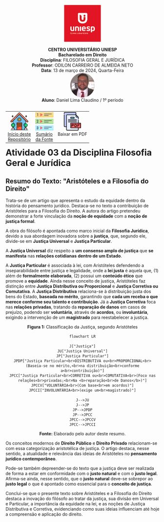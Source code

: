 <div align="center">
<center><img height="120" src="../../../figuras/LOGO_UNIESP.png"><br></center>
<p align="center"><b>CENTRO UNIVERSITÁRIO UNIESP</b><br>
<b>Bacharelado em Direito</b><br>
<b>Disciplina</b>: FILOSOFIA GERAL E JURÍDICA<br>
<b>Professor</b>: ODILON CARREIRO DE ALMEIDA NETO<br>
<b>Data</b>: 13 de março de 2024, Quarta-Feira<br>
<img align="center" src="../../../figuras/FOTO_PERFIL_DANIEL_CLAUDINO_2023.png" width="80"><br>
<b>Aluno</b>: Daniel Lima Claudino / 1º período<br>
 </p>
</div>

<table align="right" border="0">
  <tr>
    <td align="center" valign="top">
      <a href="../README.md">
        <img src="https://github.com/dnlclaudino/imagens/blob/master/icones/icone-casa2.png?raw=true" heigh="60" width="60"><br>Início deste <br>Repositório
      </a>
    </td>
    <td align="center" valign="top">
      <a href="./README.md">
        <img src="https://github.com/dnlclaudino/imagens/blob/master/icones/icone-sumario.png?raw=true" heigh="60" width="60"><br>Sumário<br>da Fonte
      </a>
    </td>
    <td align="center" valign="top">
        <img src="https://github.com/dnlclaudino/imagens/blob/master/icones-aplicativos/pdf/pdf.png?raw=true" heigh="60" width="60"><br>Baixar em PDF
    </td>
  </tr>
</table><br><br><br><br><br>

# Atividade 03 da Disciplina Filosofia Geral e Jurídica

## Resumo do Texto: "Aristóteles e a Filosofia do Direito"

Trata-se de um artigo que apresenta o estudo da equidade dentro da história do pensamento jurídico. Destaca-se no texto a contribuição de Aristóteles para a Filosofia do Direito. A autora do artigo pretendeu demonstrar a forte vinculação da **noção de equidade** com a **noção de justiça formal**.

A obra do filósofo é apontada como marco inicial da **Filosofia Jurídica**, devido a sua abordagem inovadora sobre a **justiça**, que, segundo ele, divide-se em **Justiça Universal** e **Justiça Particular**.

A **Justiça Universal** diz respeito a **um consenso amplo de justiça** que **se manifesta** nas **relações cotidianas** **dentro de um Estado**. 

A **Justiça Particular** é associada à lei, com Aristóteles defendendo a inseparabilidade entre justiça e legalidade, onde a **lei justa** é aquela que, (1) além de **formalmente elaborada**, (2) possui um **conteúdo ético** que promove a **equidade**. Ainda nesse conceito de justiça, Aristóteles faz distinção entre **Justiça Distributiva ou Proporcional** e **Justiça Corretiva ou Comutativa**. A **Justiça Distributiva** relaciona-se à distribuição justa dos bens do Estado, **baseada no mérito**, garantindo que **cada um receba o que merece conforme seu talento e contribuição**. Já a **Justiça Corretiva** foca nas **relações privadas**, tratando da **reparação de danos** em casos de prejuízo, podendo ser **voluntária**, através de **acordos**, ou **involuntária**, exigindo a intervenção de um **magistrado** para reestabelecer a justiça.

<center>
<b>Figura 1:</b> Classificação da Justiça, segundo Aristóteles

```mermaid
flowchart LR

J["Justiça"]
JU["Justiça Universal"]
JP["Justiça Particular"]
JPDP["Justiça Particular<br>DISTRIBUTIVA ou<br>PROPORCIONAL<br>(Baseia-se no mérito,<br>na distribuição<br>conforme a<br>contribuição)"]
JPCC["Justiça Particular<br>CORRETIVA ou<br>COMUTATIVA<br>(Foco nas relações<br>privadas;<br>Na <b>reparação<br>de Danos</b>)"]
JPCCV["VOLUNTÁRIA<br>(Com base<br>em acordos)"]
JPCCI["INVOLUNTÁRIA<br>(exige um<br>magistrado)"]

J-->JU
J-->JP
JP-->JPDP
JP-->JPCC
JPCC-->JPCCV
JPCC-->JPCCI
```
<b>Fonte:</b> Elaborado pelo autor deste resumo.

</center>

Os conceitos modernos de **Direito Público** e **Direito Privado** relacionam-se com essa categorização aristotélica de justiça. O artigo destaca, nesse sentido, a atualidade e relevância das ideias de Aristóteles no **pensamento jurídico contemporâneo**.

Pode-se também depreender-se do texto que a justiça deve ser realizada de forma a estar em conformidade com o **justo natural** e com o **justo legal**. Afirma-se ainda, nesse sentido, que o **justo natural** deve-se sobrepor ao **justo legal** o que é apontado como essencial para o **conceito de justiça**.

Conclui-se que o presente texto sobre Aristóteles e a Filosofia do Direito destaca a inovação do filósofo ao tratar da justiça, sua divisão em Universal e Particular, a importância da equidade na lei, e as noções de Justiça Distributiva e Corretiva, evidenciando como suas ideias influenciam até hoje a compreensão e aplicação do direito.